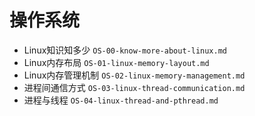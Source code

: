 # 操作系统

- Linux知识知多少	`OS-00-know-more-about-linux.md`
- Linux内存布局	`OS-01-linux-memory-layout.md`
- Linux内存管理机制	`OS-02-linux-memory-management.md`
- 进程间通信方式	`OS-03-linux-thread-communication.md`
- 进程与线程	`OS-04-linux-thread-and-pthread.md`